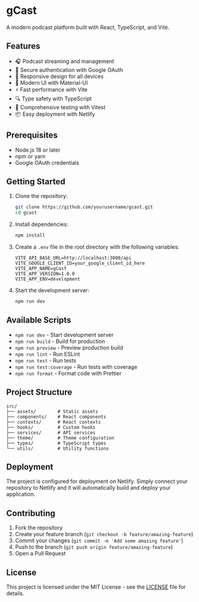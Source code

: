 # gCast

A modern podcast platform built with React, TypeScript, and Vite.

## Features

- 🎧 Podcast streaming and management
- 🔐 Secure authentication with Google OAuth
- 📱 Responsive design for all devices
- 🎨 Modern UI with Material-UI
- ⚡ Fast performance with Vite
- 🔍 Type safety with TypeScript
- 🧪 Comprehensive testing with Vitest
- 📦 Easy deployment with Netlify

## Prerequisites

- Node.js 18 or later
- npm or yarn
- Google OAuth credentials

## Getting Started

1. Clone the repository:
   ```bash
   git clone https://github.com/yourusername/gcast.git
   cd gcast
   ```

2. Install dependencies:
   ```bash
   npm install
   ```

3. Create a `.env` file in the root directory with the following variables:
   ```
   VITE_API_BASE_URL=http://localhost:3000/api
   VITE_GOOGLE_CLIENT_ID=your_google_client_id_here
   VITE_APP_NAME=gCast
   VITE_APP_VERSION=1.0.0
   VITE_APP_ENV=development
   ```

4. Start the development server:
   ```bash
   npm run dev
   ```

## Available Scripts

- `npm run dev` - Start development server
- `npm run build` - Build for production
- `npm run preview` - Preview production build
- `npm run lint` - Run ESLint
- `npm run test` - Run tests
- `npm run test:coverage` - Run tests with coverage
- `npm run format` - Format code with Prettier

## Project Structure

```
src/
├── assets/        # Static assets
├── components/    # React components
├── contexts/      # React contexts
├── hooks/         # Custom hooks
├── services/      # API services
├── theme/         # Theme configuration
├── types/         # TypeScript types
└── utils/         # Utility functions
```

## Deployment

The project is configured for deployment on Netlify. Simply connect your repository to Netlify and it will automatically build and deploy your application.

## Contributing

1. Fork the repository
2. Create your feature branch (`git checkout -b feature/amazing-feature`)
3. Commit your changes (`git commit -m 'Add some amazing feature'`)
4. Push to the branch (`git push origin feature/amazing-feature`)
5. Open a Pull Request

## License

This project is licensed under the MIT License - see the [LICENSE](LICENSE) file for details.
